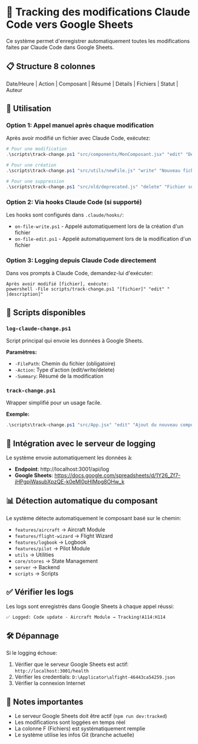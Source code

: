 # 🤖 Tracking des modifications Claude Code vers Google Sheets

Ce système permet d'enregistrer automatiquement toutes les modifications faites par Claude Code dans Google Sheets.

## 📋 Structure 8 colonnes

Date/Heure | Action | Composant | Résumé | Détails | Fichiers | Statut | Auteur

## 🚀 Utilisation

### Option 1: Appel manuel après chaque modification

Après avoir modifié un fichier avec Claude Code, exécutez:

```powershell
# Pour une modification
.\scripts\track-change.ps1 "src/components/MonComposant.jsx" "edit" "Description de la modification"

# Pour une création
.\scripts\track-change.ps1 "src/utils/newFile.js" "write" "Nouveau fichier créé"

# Pour une suppression
.\scripts\track-change.ps1 "src/old/deprecated.js" "delete" "Fichier supprimé"
```

### Option 2: Via hooks Claude Code (si supporté)

Les hooks sont configurés dans `.claude/hooks/`:
- `on-file-write.ps1` - Appelé automatiquement lors de la création d'un fichier
- `on-file-edit.ps1` - Appelé automatiquement lors de la modification d'un fichier

### Option 3: Logging depuis Claude Code directement

Dans vos prompts à Claude Code, demandez-lui d'exécuter:

```
Après avoir modifié [fichier], exécute:
powershell -File scripts/track-change.ps1 "[fichier]" "edit" "[description]"
```

## 📝 Scripts disponibles

### `log-claude-change.ps1`
Script principal qui envoie les données à Google Sheets.

**Paramètres:**
- `-FilePath`: Chemin du fichier (obligatoire)
- `-Action`: Type d'action (edit/write/delete)
- `-Summary`: Résumé de la modification

### `track-change.ps1`
Wrapper simplifié pour un usage facile.

**Exemple:**
```powershell
.\scripts\track-change.ps1 "src/App.jsx" "edit" "Ajout du nouveau composant"
```

## 🔗 Intégration avec le serveur de logging

Le système envoie automatiquement les données à:
- **Endpoint**: http://localhost:3001/api/log
- **Google Sheets**: https://docs.google.com/spreadsheets/d/1Y26_Zf7-jHPgpjWasubXpzQE-k0eMl0pHIMpg8OHw_k

## 📊 Détection automatique du composant

Le système détecte automatiquement le composant basé sur le chemin:
- `features/aircraft` → Aircraft Module
- `features/flight-wizard` → Flight Wizard
- `features/logbook` → Logbook
- `features/pilot` → Pilot Module
- `utils` → Utilities
- `core/stores` → State Management
- `server` → Backend
- `scripts` → Scripts

## ✅ Vérifier les logs

Les logs sont enregistrés dans Google Sheets à chaque appel réussi:
```
✅ Logged: Code update - Aircraft Module → Tracking!A114:H114
```

## 🛠️ Dépannage

Si le logging échoue:
1. Vérifier que le serveur Google Sheets est actif: `http://localhost:3001/health`
2. Vérifier les credentials: `D:\Applicator\alfight-46443ca54259.json`
3. Vérifier la connexion Internet

## 📌 Notes importantes

- Le serveur Google Sheets doit être actif (`npm run dev:tracked`)
- Les modifications sont loggées en temps réel
- La colonne F (Fichiers) est systématiquement remplie
- Le système utilise les infos Git (branche actuelle)
